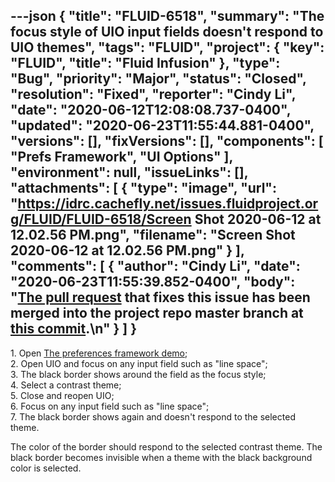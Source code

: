 ---json
{
  "title": "FLUID-6518",
  "summary": "The focus style of UIO input fields doesn't respond to UIO themes",
  "tags": "FLUID",
  "project": {
    "key": "FLUID",
    "title": "Fluid Infusion"
  },
  "type": "Bug",
  "priority": "Major",
  "status": "Closed",
  "resolution": "Fixed",
  "reporter": "Cindy Li",
  "date": "2020-06-12T12:08:08.737-0400",
  "updated": "2020-06-23T11:55:44.881-0400",
  "versions": [],
  "fixVersions": [],
  "components": [
    "Prefs Framework",
    "UI Options"
  ],
  "environment": null,
  "issueLinks": [],
  "attachments": [
    {
      "type": "image",
      "url": "https://idrc.cachefly.net/issues.fluidproject.org/FLUID/FLUID-6518/Screen Shot 2020-06-12 at 12.02.56 PM.png",
      "filename": "Screen Shot 2020-06-12 at 12.02.56 PM.png"
    }
  ],
  "comments": [
    {
      "author": "Cindy Li",
      "date": "2020-06-23T11:55:39.852-0400",
      "body": "[The pull request](https://github.com/fluid-project/infusion/pull/998) that fixes this issue has been merged into the project repo master branch at [this commit](https://github.com/fluid-project/infusion/commit/167cee9712c37c7787bcf7725852d985308f7a94).\n"
    }
  ]
}
---
1\. Open [The preferences framework demo](https://build.fluidproject.org/infusion/demos/prefsFramework/);\
2\. Open UIO and focus on any input field such as "line space";\
3\. The black border shows around the field as the focus style;\
4\. Select a contrast theme;\
5\. Close and reopen UIO;\
6\. Focus on any input field such as "line space";\
7\. The black border shows again and doesn't respond to the selected theme.

The color of the border should respond to the selected contrast theme. The black border becomes invisible when a theme with the black background color is selected.

        